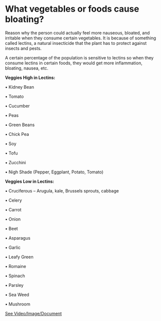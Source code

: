 # What vegetables or foods cause bloating?

Reason why the person could actually feel more nauseous, bloated, and irritable when they consume certain vegetables. It is because of something called lectins, a natural insecticide that the plant has to protect against insects and pests.

A certain percentage of the population is sensitive to lectins so when they consume lectins in certain foods, they would get more inflammation, bloating, nausea, etc.

**Veggies High in Lectins:**

• Kidney Bean

• Tomato

• Cucumber

• Peas

• Green Beans

• Chick Pea

• Soy

• Tofu

• Zucchini

• Nigh Shade (Pepper, Eggplant, Potato, Tomato)

**Veggies Low in Lectins:**

• Cruciferous – Arugula, kale, Brussels sprouts, cabbage

• Celery

• Carrot

• Onion

• Beet

• Asparagus

• Garlic

• Leafy Green

• Romaine

• Spinach

• Parsley

• Sea Weed

• Mushroom

 [See Video/Image/Document](https://hls-player.drberg.com/asset?path=migrated-assets/list-of-vegetablesfoods-high-in-lectins-cause-of-bloating-drberg)